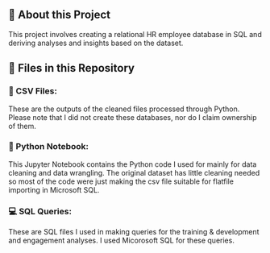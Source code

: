 ## 📝 About this Project
This project involves creating a relational HR employee database in SQL and deriving analyses and insights based on the dataset. 

## 📁 Files in this Repository

### 📄 CSV Files:
These are the outputs of the cleaned files processed through Python. Please note that I did not create these databases, nor do I claim ownership of them.

### 📑 Python Notebook:
This Jupyter Notebook contains the Python code I used for mainly for data cleaning and data wrangling. The original dataset has little cleaning needed so most of the code were just making the csv file suitable for flatfile importing in Microsoft SQL.

### 💻 SQL Queries:
These are SQL files I used in making queries for the training & development and engagement analyses. I used Micorosoft SQL for these queries.
